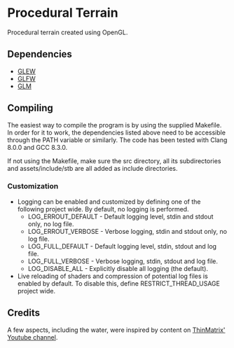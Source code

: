 # Procedural Terrain  
Procedural terrain created using OpenGL.

## Dependencies
- [GLEW](glew.sourceforge.net)
- [GLFW](https://www.glfw.org)
- [GLM](https://glm.g-tru.net)

## Compiling
The easiest way to compile the program is by using the supplied Makefile. In order for it to work, the dependencies listed above need to be accessible through the PATH variable or similarly. The code has been tested with Clang 8.0.0 and GCC 8.3.0.

If not using the Makefile, make sure the src directory, all its subdirectories and assets/include/stb are all added as include directories.

### Customization
- Logging can be enabled and customized by defining one of the following project wide. By default, no logging is performed.
    - LOG\_ERROUT\_DEFAULT - Default logging level, stdin and stdout only, no log file.
    - LOG\_ERROUT\_VERBOSE - Verbose logging, stdin and stdout only, no log file.
    - LOG\_FULL\_DEFAULT - Default logging level, stdin, stdout and log file.
    - LOG\_FULL\_VERBOSE - Verbose logging, stdin, stdout and log file.  
    - LOG\_DISABLE\_ALL - Explicitly disable all logging (the default).
- Live reloading of shaders and compression of potential log files is enabled by default. To disable this, define RESTRICT\_THREAD\_USAGE project wide.

## Credits
A few aspects, including the water, were inspired by content on [ThinMatrix' Youtube channel](https://www.youtube.com/user/ThinMatrix).
